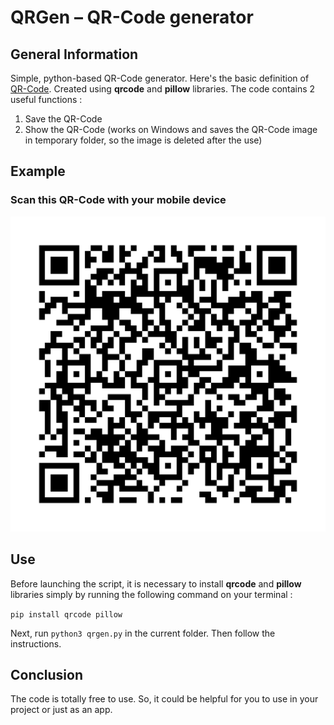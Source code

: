 # QRGen &ndash; QR-Code generator

## General Information

Simple, python-based QR-Code generator. Here's the basic definition of [QR-Code](https://en.wikipedia.org/wiki/QR_code#:~:text=A%20QR%20code%20(quick%2Dresponse,Wave%20for%20labelling%20automobile%20parts.)). Created using **qrcode** and **pillow** libraries. The code contains 2 useful functions :

1. Save the QR-Code
2. Show the QR-Code (works on Windows and saves the QR-Code image in temporary folder, so the image is deleted after the use)

## Example

### Scan this QR-Code with your mobile device

![QR-Code](qrcode.png "QR-Code")

## Use

Before launching the script, it is necessary to install **qrcode** and **pillow** libraries simply by running the following command on your terminal :

`
pip install qrcode pillow
`

Next, run `python3 qrgen.py` in the current folder. Then follow the instructions.

## Conclusion

The code is totally free to use. So, it could be helpful for you to use in your project or just as an app.